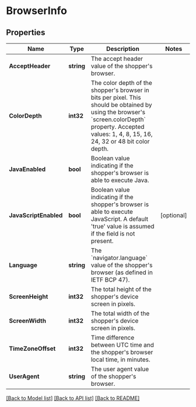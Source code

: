 # BrowserInfo

## Properties

Name | Type | Description | Notes
------------ | ------------- | ------------- | -------------
**AcceptHeader** | **string** | The accept header value of the shopper&#39;s browser. | 
**ColorDepth** | **int32** | The color depth of the shopper&#39;s browser in bits per pixel. This should be obtained by using the browser&#39;s &#x60;screen.colorDepth&#x60; property. Accepted values: 1, 4, 8, 15, 16, 24, 32 or 48 bit color depth. | 
**JavaEnabled** | **bool** | Boolean value indicating if the shopper&#39;s browser is able to execute Java. | 
**JavaScriptEnabled** | **bool** | Boolean value indicating if the shopper&#39;s browser is able to execute JavaScript. A default &#39;true&#39; value is assumed if the field is not present. | [optional] 
**Language** | **string** | The &#x60;navigator.language&#x60; value of the shopper&#39;s browser (as defined in IETF BCP 47). | 
**ScreenHeight** | **int32** | The total height of the shopper&#39;s device screen in pixels. | 
**ScreenWidth** | **int32** | The total width of the shopper&#39;s device screen in pixels. | 
**TimeZoneOffset** | **int32** | Time difference between UTC time and the shopper&#39;s browser local time, in minutes. | 
**UserAgent** | **string** | The user agent value of the shopper&#39;s browser. | 

[[Back to Model list]](../README.md#documentation-for-models) [[Back to API list]](../README.md#documentation-for-api-endpoints) [[Back to README]](../README.md)



